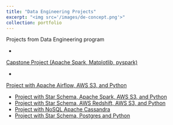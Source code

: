 ```yaml
---
title: "Data Engineering Projects"
excerpt: "<img src='/images/de-concept.png'>"
collection: portfolio
---
```


Projects from Data Engineering program

* <a href="https://github.com/ozdemirht/Data-Enginering/blob/master/capstone/Capstone%20Project%20Report.ipynb">   
Capstone Project (Apache Spark, Matplotlib, pyspark)</a>
* <a href="https://github.com/ozdemirht/Data-Enginering/blob/master/Project-5/README.md">
Project with Apache Airflow, AWS S3, and Python</a>
* <a href="https://github.com/ozdemirht/Data-Enginering/blob/master/Project-4">Project with Star Schema, Apache Spark, AWS S3, and Python</a>
* <a href="https://github.com/ozdemirht/Data-Enginering/blob/master/Project-3/README.md">Project with Star Schema, AWS Redshift, AWS S3, and Python</a>
* <a href="https://github.com/ozdemirht/Data-Enginering/blob/master/project-2%20(Apache%20Cassandra)/Project_1B_%20Project.ipynb">Project with NoSQL Apache Cassandra</a>
* <a href="https://github.com/ozdemirht/Data-Enginering/blob/master/Project-1">Project with Star Schema, Postgres and Python</a>
 
